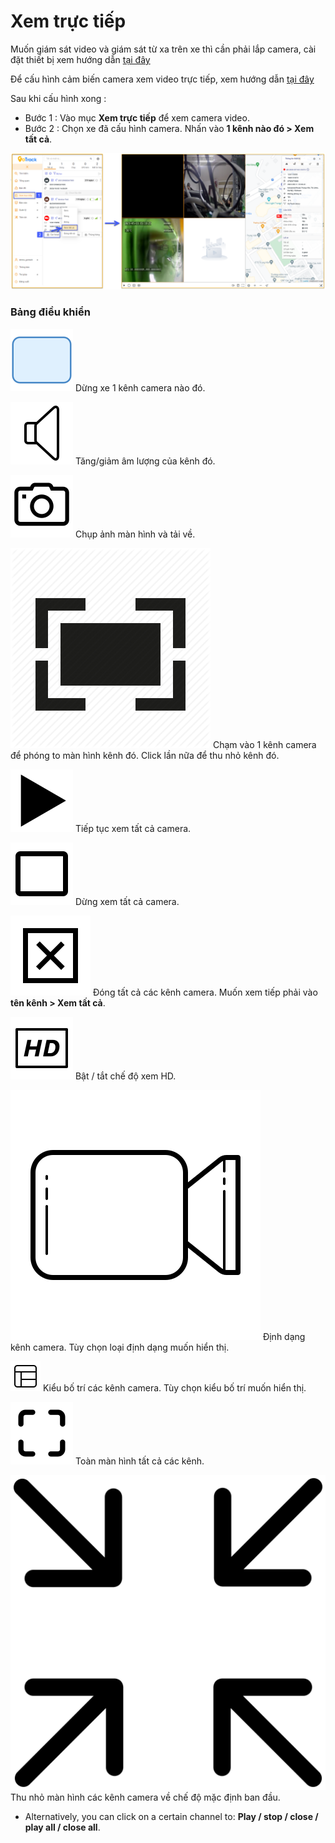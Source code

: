 # Xem trực tiếp

Muốn  giám sát video và giám sát từ xa trên xe thì cần phải lắp camera, cài đặt thiết bị xem hướng dẫn [tại đây](vi/modules/integrated-devices/smc/sm400/operation-settings/#mdvr)  <div id="mdvr">

Để cấu hình cảm biến camera xem video trực tiếp, xem hướng dẫn [tại đây](vi/modules/web-interface/devices/edit-device/#camera)  <div id="camera">  

Sau khi cấu hình xong :
* Bước 1 : Vào mục **Xem trực tiếp** để xem camera video. 
* Bước 2 : Chọn xe đã cấu hình camera. Nhấn vào **1 kênh nào đó > Xem tất cả**.

<span style="display:block;text-align:left">![Manage device ](/docs/assets/images/web-interface/livestream/livestream.png)

### Bảng điều khiển

<span class="icon-left ">![Ok](/docs/assets/images/web-interface/icon/SVG/icons8-square.svg) Dừng xe 1 kênh camera nào đó.

<span class="icon-left svg-filter-info">![Ok](/docs/assets/images/web-interface/icon/SVG/icons8-sound-speaker.svg) Tăng/giảm âm lượng của kênh đó.

<span class="icon-left svg-filter-info">![Ok](/docs/assets/images/web-interface/icon/SVG/icons8-camera.svg) Chụp ảnh màn hình và tải về.

<span class="icon-left svg-filter-info">![Ok](/docs/assets/images/web-interface/icon/SVG/full-screen-icon-11.png) Chạm vào 1 kênh camera để phóng to màn hình kênh đó. Click lần nữa để thu nhỏ kênh đó.

<span class="icon-left svg-filter-info">![Ok](/docs/assets/images/web-interface/icon/SVG/icons8-play.svg) Tiếp tục xem tất cả camera.

<span class="icon-left svg-filter-info">![Ok](/docs/assets/images/web-interface/icon/SVG/icons8-full-image.svg) Dừng xem tất cả camera.

<span class="icon-left svg-filter-info">![Ok](/docs/assets/images/web-interface/icon/SVG/icons8-close-window.svg) Đóng tất cả các kênh camera. Muốn xem tiếp phải vào **tên kênh > Xem tất cả**.

<span class="icon-left svg-filter-info">![Ok](/docs/assets/images/web-interface/icon/SVG/icons8-hd.svg) Bật / tắt chế độ xem HD.

<span class="icon-left svg-filter-info">![Ok](/docs/assets/images/web-interface/icon/SVG/icons8-video-call.svg) Định dạng kênh camera. Tùy chọn loại định dạng muốn hiển thị.

<span class="icon-left svg-filter-info">![Ok](/docs/assets/images/web-interface/icon/SVG/layout.svg) Kiểu bố trí các kênh camera. Tùy chọn kiểu bố trí muốn hiển thị.

<span class="icon-left svg-filter-info">![Ok](/docs/assets/images/web-interface/icon/SVG/icons8-full-screen.svg) Toàn màn hình tất cả các kênh.

<span class="icon-left svg-filter-info">![Ok](/docs/assets/images/web-interface/icon/SVG/full-screen-exit.svg) Thu nhỏ màn hình các kênh camera về chế độ mặc định ban đầu.
 

* Alternatively, you can click on a certain channel to: **Play / stop / close / play all / close all**.
